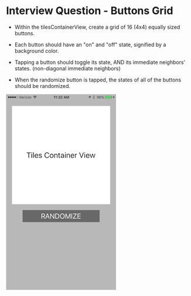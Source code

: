 # Interview Question - Buttons Grid

- Within the tilesContainerView, create a grid of 16 (4x4) equally sized buttons.
 
- Each button should have an "on" and "off" state, signified by a background color.
 
- Tapping a button should toggle its state, AND its immediate neighbors' states. (non-diagonal immediate neighbors)
 
- When the randomize button is tapped, the states of all of the buttons should be randomized.

![screenshot](/images/screenshot.png)

